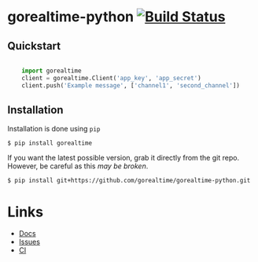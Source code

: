 # gorealtime-python [![Build Status](https://travis-ci.org/gorealtime/gorealtime-python.svg)](https://travis-ci.org/gorealtime/gorealtime-python)

## Quickstart

```python

    import gorealtime
    client = gorealtime.Client('app_key', 'app_secret')
    client.push('Example message', ['channel1', 'second_channel'])
```

## Installation

Installation is done using `pip`

`$ pip install gorealtime`

If you want the latest possible version, grab it directly from the git repo.
However, be careful as this *may be broken*.

`$ pip install git+https://github.com/gorealtime/gorealtime-python.git`

# Links
- [Docs](http://gorealtime-python.readthedocs.org/en/latest/)
- [Issues](https://github.com/gorealtime/gorealtime-python/issues)
- [CI](https://travis-ci.org/gorealtime/gorealtime-python)
